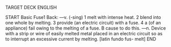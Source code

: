 TARGET DECK
ENGLISH

START
Basic
Fuse1
Back: —v. (-sing) 1 melt with intense heat. 2 blend into one whole by melting. 3 provide (an electric circuit) with a fuse. 4 a (of an appliance) fail owing to the melting of a fuse. B cause to do this. —n. Device with a strip or wire of easily melted metal placed in an electric circuit so as to interrupt an excessive current by melting. [latin fundo fus- melt]
END
